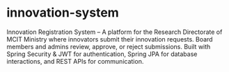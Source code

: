 # innovation-system
Innovation Registration System – A platform for the Research Directorate of MCIT Ministry where innovators submit their innovation requests. Board members and admins review, approve, or reject submissions. Built with Spring Security &amp; JWT for authentication, Spring JPA for database interactions, and REST APIs for communication.
